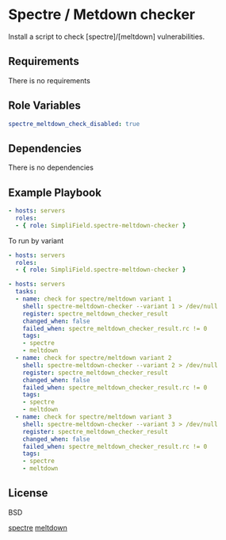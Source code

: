 Spectre / Metdown checker
=========

Install a script to check [spectre]/[meltdown] vulnerabilities.

Requirements
------------

There is no requirements

Role Variables
--------------

```yaml
spectre_meltdown_check_disabled: true
```


Dependencies
------------

There is no dependencies

Example Playbook
----------------

```yaml
- hosts: servers
  roles:
  - { role: SimpliField.spectre-meltdown-checker }
```

To run by variant

```yaml
- hosts: servers
  roles:
  - { role: SimpliField.spectre-meltdown-checker }

- hosts: servers
  tasks:
  - name: check for spectre/meltdown variant 1
    shell: spectre-meltdown-checker --variant 1 > /dev/null
    register: spectre_meltdown_checker_result
    changed_when: false
    failed_when: spectre_meltdown_checker_result.rc != 0
    tags:
    - spectre
    - meltdown
  - name: check for spectre/meltdown variant 2
    shell: spectre-meltdown-checker --variant 2 > /dev/null
    register: spectre_meltdown_checker_result
    changed_when: false
    failed_when: spectre_meltdown_checker_result.rc != 0
    tags:
    - spectre
    - meltdown
  - name: check for spectre/meltdown variant 3
    shell: spectre-meltdown-checker --variant 3 > /dev/null
    register: spectre_meltdown_checker_result
    changed_when: false
    failed_when: spectre_meltdown_checker_result.rc != 0
    tags:
    - spectre
    - meltdown
```

License
-------

BSD

[spectre](https://spectreattack.com/)
[meltdown](https://meltdownattack.com/)
